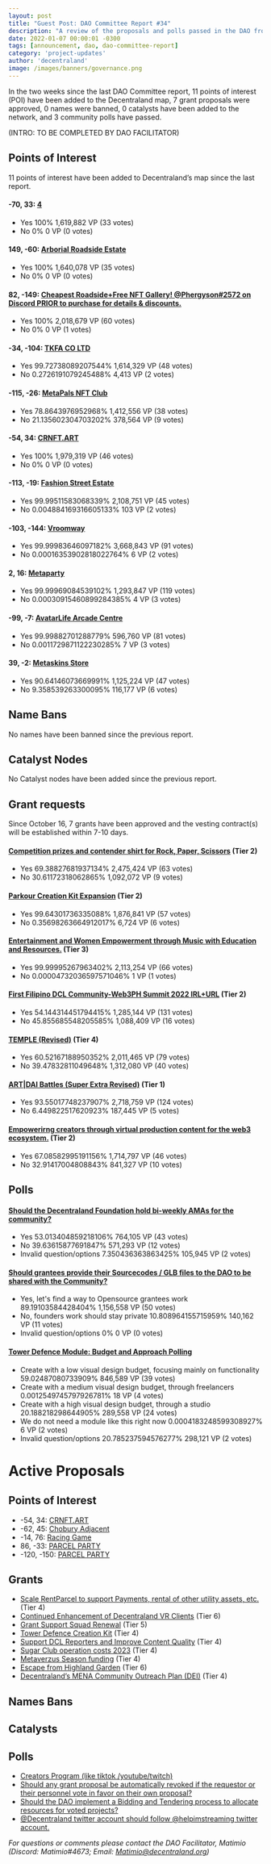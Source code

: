 ```yaml
---
layout: post
title: "Guest Post: DAO Committee Report #34"
description: "A review of the proposals and polls passed in the DAO from October 16 through October 31".
date: 2022-01-07 00:00:01 -0300
tags: [announcement, dao, dao-committee-report]
category: 'project-updates'
author: 'decentraland'
image: /images/banners/governance.png
---
```


In the two weeks since the last DAO Committee report, 11 points of interest (POI) have been added to the Decentraland map, 7 grant proposals were approved, 0 names were banned, 0 catalysts have been added to the network, and 3 community polls have passed.

(INTRO: TO BE COMPLETED BY DAO FACILITATOR)

## Points of Interest
11 points of interest have been added to Decentraland’s map since the last report.


#### -70, 33: [4](https://governance.decentraland.org/proposal/?id=f0a065a0-53d0-11ed-be45-c5d5549af004)

* Yes 100% 1,619,882 VP (33 votes)
* No 0% 0 VP (0 votes)


#### 149, -60: [Arborial Roadside Estate](https://governance.decentraland.org/proposal/?id=6616d9f0-53d0-11ed-be45-c5d5549af004)

* Yes 100% 1,640,078 VP (35 votes)
* No 0% 0 VP (0 votes)


#### 82, -149: [Cheapest Roadside+Free NFT Gallery! @Phergyson#2572 on Discord PRIOR to purchase for details &amp; discounts.](https://governance.decentraland.org/proposal/?id=19cbf8d0-5143-11ed-85c4-21e9782d451a)

* Yes 100% 2,018,679 VP (60 votes)
* No 0% 0 VP (1 votes)


#### -34, -104: [TKFA CO LTD](https://governance.decentraland.org/proposal/?id=2a7d4ea0-5142-11ed-85c4-21e9782d451a)

* Yes 99.72738089207544% 1,614,329 VP (48 votes)
* No 0.2726191079245488% 4,413 VP (2 votes)


#### -115, -26: [ MetaPals NFT Club](https://governance.decentraland.org/proposal/?id=70725aa0-5141-11ed-85c4-21e9782d451a)

* Yes 78.8643976952968% 1,412,556 VP (38 votes)
* No 21.135602304703202% 378,564 VP (9 votes)


#### -54, 34: [CRNFT.ART](https://governance.decentraland.org/proposal/?id=addca9f0-5140-11ed-85c4-21e9782d451a)

* Yes 100% 1,979,319 VP (46 votes)
* No 0% 0 VP (0 votes)


#### -113, -19: [Fashion Street Estate](https://governance.decentraland.org/proposal/?id=d945ab30-513d-11ed-85c4-21e9782d451a)

* Yes 99.99511583068339% 2,108,751 VP (45 votes)
* No 0.004884169316605133% 103 VP (2 votes)


#### -103, -144: [Vroomway](https://governance.decentraland.org/proposal/?id=19ad2a50-4aad-11ed-bdf3-75f4f4d9ef2f)

* Yes 99.99983646097182% 3,668,843 VP (91 votes)
* No 0.00016353902818022764% 6 VP (2 votes)


#### 2, 16: [Metaparty](https://governance.decentraland.org/proposal/?id=75c43a60-4a65-11ed-bdf3-75f4f4d9ef2f)

* Yes 99.99969084539102% 1,293,847 VP (119 votes)
* No 0.00030915460899284385% 4 VP (3 votes)


#### -99, -7: [AvatarLife Arcade Centre](https://governance.decentraland.org/proposal/?id=7d741f90-4935-11ed-bdf3-75f4f4d9ef2f)

* Yes 99.99882701288779% 596,760 VP (81 votes)
* No 0.0011729871122230285% 7 VP (3 votes)


#### 39, -2: [Metaskins  Store](https://governance.decentraland.org/proposal/?id=dd7a2340-48d0-11ed-bdf3-75f4f4d9ef2f)

* Yes 90.64146073669991% 1,125,224 VP (47 votes)
* No 9.358539263300095% 116,177 VP (6 votes)


## Name Bans

No names have been banned since the previous report.

## Catalyst Nodes
No Catalyst nodes have been added since the previous report.


## Grant requests
Since October 16, 7 grants have been approved and the vesting contract(s) will be established within 7-10 days.


#### [Competition prizes and contender shirt for Rock, Paper, Scissors](https://governance.decentraland.org/proposal/?id=cedb3ff0-53d8-11ed-be45-c5d5549af004) (Tier 2)

* Yes 69.38827681937134% 2,475,424 VP (63 votes)
* No 30.61172318062865% 1,092,072 VP (9 votes)


#### [Parkour Creation Kit Expansion](https://governance.decentraland.org/proposal/?id=b683d870-5326-11ed-be45-c5d5549af004) (Tier 2)

* Yes 99.64301736335088% 1,876,841 VP (57 votes)
* No 0.35698263664912017% 6,724 VP (6 votes)


#### [Entertainment and Women Empowerment through Music with Education and Resources.](https://governance.decentraland.org/proposal/?id=2f3b9010-50ec-11ed-85c4-21e9782d451a) (Tier 3)

* Yes 99.99995267963402% 2,113,254 VP (66 votes)
* No 0.00004732036597571046% 1 VP (1 votes)


#### [First Filipino DCL Community-Web3PH Summit 2022 IRL+URL](https://governance.decentraland.org/proposal/?id=5d3243a0-4ed1-11ed-ac8f-85b3b507fed5) (Tier 2)

* Yes 54.144314451794415% 1,285,144 VP (131 votes)
* No 45.855685548205585% 1,088,409 VP (16 votes)


#### [TEMPLE  (Revised)](https://governance.decentraland.org/proposal/?id=dac5ea50-4ca2-11ed-a234-ef1b91ca21e2) (Tier 4)

* Yes 60.52167188950352% 2,011,465 VP (79 votes)
* No 39.47832811049648% 1,312,080 VP (40 votes)


#### [ART|DAI Battles (Super Extra Revised)](https://governance.decentraland.org/proposal/?id=e2cdaad0-4a72-11ed-bdf3-75f4f4d9ef2f) (Tier 1)

* Yes 93.55017748237907% 2,718,759 VP (124 votes)
* No 6.449822517620923% 187,445 VP (5 votes)


#### [Empowerirng creators through  virtual production content for the web3 ecosystem.](https://governance.decentraland.org/proposal/?id=1d2927b0-48aa-11ed-bdf3-75f4f4d9ef2f) (Tier 2)

* Yes 67.08582995191156% 1,714,797 VP (46 votes)
* No 32.91417004808843% 841,327 VP (10 votes)


## Polls

#### [Should the Decentraland Foundation hold bi-weekly AMAs for the community?](https://governance.decentraland.org/proposal/?id=8e25a520-53f8-11ed-be45-c5d5549af004)

* Yes 53.013404859218106% 764,105 VP (43 votes)
* No 39.63615877691847% 571,293 VP (12 votes)
* Invalid question/options 7.350436363863425% 105,945 VP (2 votes)


#### [Should grantees provide their Sourcecodes / GLB files to the DAO to be shared with the Community?](https://governance.decentraland.org/proposal/?id=1812c940-5055-11ed-85c4-21e9782d451a)

* Yes, let&#39;s find a way to Opensource grantees work 89.19103584428404% 1,156,558 VP (50 votes)
* No, founders work should stay private 10.808964155715959% 140,162 VP (11 votes)
* Invalid question/options 0% 0 VP (0 votes)


#### [Tower Defence Module: Budget and Approach Polling](https://governance.decentraland.org/proposal/?id=8a23cb00-4e5d-11ed-abb3-973d82c8ef3b)

* Create with a low visual design budget, focusing mainly on functionality 59.02487080733909% 846,589 VP (39 votes)
* Create with a medium visual design budget, through freelancers 0.0012549745797926781% 18 VP (4 votes)
* Create with a high visual design budget, through a studio 20.188218298644905% 289,558 VP (24 votes)
* We do not need a module like this right now 0.0004183248599308927% 6 VP (2 votes)
* Invalid question/options 20.785237594576277% 298,121 VP (2 votes)



# Active Proposals

## Points of Interest

* -54, 34: [CRNFT.ART](https://governance.decentraland.org/proposal/?id=5c8b7aa0-610c-11ed-bf97-7dbf9f54c71d)
* -62, 45: [Chobury Adjacent ](https://governance.decentraland.org/proposal/?id=f1be9880-6055-11ed-bf97-7dbf9f54c71d)
* -14, 76: [Racing Game](https://governance.decentraland.org/proposal/?id=76ba1a20-5f00-11ed-bd2d-2549553084d0)
* 86, -33: [PARCEL PARTY](https://governance.decentraland.org/proposal/?id=bfbbfdd0-5d87-11ed-9128-d95e3b6d7912)
* -120, -150: [PARCEL PARTY](https://governance.decentraland.org/proposal/?id=7d8e1de0-5d86-11ed-9128-d95e3b6d7912)

## Grants

* [Scale RentParcel to support Payments, rental of other utility assets, etc.](https://governance.decentraland.org/proposal/?id=e8ec39b0-6140-11ed-bf97-7dbf9f54c71d) (Tier 4)
* [Continued Enhancement of Decentraland VR Clients](https://governance.decentraland.org/proposal/?id=b7a5bb60-5fd8-11ed-9e27-9944727da95a) (Tier 6)
* [Grant Support Squad Renewal](https://governance.decentraland.org/proposal/?id=c5c2f9a0-5fa7-11ed-9e27-9944727da95a) (Tier 5)
* [Tower Defence Creation Kit](https://governance.decentraland.org/proposal/?id=f92e37a0-5ee9-11ed-9128-d95e3b6d7912) (Tier 4)
* [Support DCL Reporters and Improve Content Quality](https://governance.decentraland.org/proposal/?id=2d49ad30-5eb8-11ed-9128-d95e3b6d7912) (Tier 4)
* [Sugar Club operation costs 2023](https://governance.decentraland.org/proposal/?id=31597b30-5c6a-11ed-9128-d95e3b6d7912) (Tier 4)
* [Metaverzus Season funding](https://governance.decentraland.org/proposal/?id=5c5e2220-5bb3-11ed-9128-d95e3b6d7912) (Tier 4)
* [Escape from Highland Garden](https://governance.decentraland.org/proposal/?id=6a806e60-599e-11ed-be45-c5d5549af004) (Tier 6)
* [Decentraland’s MENA Community Outreach Plan (DEI)](https://governance.decentraland.org/proposal/?id=bea66a80-5926-11ed-be45-c5d5549af004) (Tier 4)

## Names Bans


## Catalysts


## Polls

* [Creators Program (like tiktok /youtube/twitch)](https://governance.decentraland.org/proposal/?id=25984db0-6072-11ed-bf97-7dbf9f54c71d)
* [Should any grant proposal be automatically revoked if the requestor or their personnel vote in favor on their own proposal?](https://governance.decentraland.org/proposal/?id=e5ca1a90-606e-11ed-bf97-7dbf9f54c71d)
* [Should the DAO implement a Bidding and Tendering process to allocate resources for voted projects?](https://governance.decentraland.org/proposal/?id=ce730570-6053-11ed-bf97-7dbf9f54c71d)
* [@Decentraland twitter account should follow @helpimstreaming twitter account.](https://governance.decentraland.org/proposal/?id=50295240-5f6e-11ed-9e27-9944727da95a)

*For questions or comments please contact the DAO Facilitator, Matimio (Discord: Matimio#4673; Email: [Matimio@decentraland.org](mailto:Matimio@decentraland.org))*